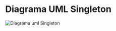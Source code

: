# Diagrama UML Singleton
![Diagrama uml Singleton](https://github.com/user-attachments/assets/d0c8f762-50ad-4d87-9e99-8720c4511a37)
